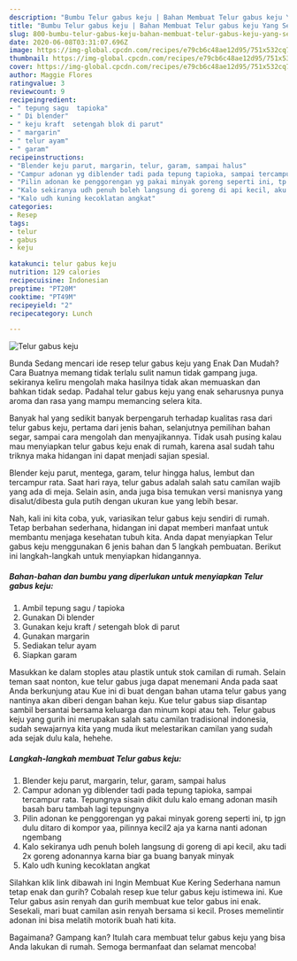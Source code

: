 ```yaml
---
description: "Bumbu Telur gabus keju | Bahan Membuat Telur gabus keju Yang Sempurna"
title: "Bumbu Telur gabus keju | Bahan Membuat Telur gabus keju Yang Sempurna"
slug: 800-bumbu-telur-gabus-keju-bahan-membuat-telur-gabus-keju-yang-sempurna
date: 2020-06-08T03:31:07.696Z
image: https://img-global.cpcdn.com/recipes/e79cb6c48ae12d95/751x532cq70/telur-gabus-keju-foto-resep-utama.jpg
thumbnail: https://img-global.cpcdn.com/recipes/e79cb6c48ae12d95/751x532cq70/telur-gabus-keju-foto-resep-utama.jpg
cover: https://img-global.cpcdn.com/recipes/e79cb6c48ae12d95/751x532cq70/telur-gabus-keju-foto-resep-utama.jpg
author: Maggie Flores
ratingvalue: 3
reviewcount: 9
recipeingredient:
- " tepung sagu  tapioka"
- " Di blender"
- " keju kraft  setengah blok di parut"
- " margarin"
- " telur ayam"
- " garam"
recipeinstructions:
- "Blender keju parut, margarin, telur, garam, sampai halus"
- "Campur adonan yg diblender tadi pada tepung tapioka, sampai tercampur rata. Tepungnya sisain dikit dulu kalo emang adonan masih basah baru tambah lagi tepungnya"
- "Pilin adonan ke penggorengan yg pakai minyak goreng seperti ini, tp jgn dulu ditaro di kompor yaa, pilinnya kecil2 aja ya karna nanti adonan ngembang"
- "Kalo sekiranya udh penuh boleh langsung di goreng di api kecil, aku tadi 2x goreng adonannya karna biar ga buang banyak minyak"
- "Kalo udh kuning kecoklatan angkat"
categories:
- Resep
tags:
- telur
- gabus
- keju

katakunci: telur gabus keju 
nutrition: 129 calories
recipecuisine: Indonesian
preptime: "PT20M"
cooktime: "PT49M"
recipeyield: "2"
recipecategory: Lunch

---
```



![Telur gabus keju](https://img-global.cpcdn.com/recipes/e79cb6c48ae12d95/751x532cq70/telur-gabus-keju-foto-resep-utama.jpg)

Bunda Sedang mencari ide resep telur gabus keju yang Enak Dan Mudah? Cara Buatnya memang tidak terlalu sulit namun tidak gampang juga. sekiranya keliru mengolah maka hasilnya tidak akan memuaskan dan bahkan tidak sedap. Padahal telur gabus keju yang enak seharusnya punya aroma dan rasa yang mampu memancing selera kita.

Banyak hal yang sedikit banyak berpengaruh terhadap kualitas rasa dari telur gabus keju, pertama dari jenis bahan, selanjutnya pemilihan bahan segar, sampai cara mengolah dan menyajikannya. Tidak usah pusing kalau mau menyiapkan telur gabus keju enak di rumah, karena asal sudah tahu triknya maka hidangan ini dapat menjadi sajian spesial.

Blender keju parut, mentega, garam, telur hingga halus, lembut dan tercampur rata. Saat hari raya, telur gabus adalah salah satu camilan wajib yang ada di meja. Selain asin, anda juga bisa temukan versi manisnya yang disalut/dibesta gula putih dengan ukuran kue yang lebih besar.


Nah, kali ini kita coba, yuk, variasikan telur gabus keju sendiri di rumah. Tetap berbahan sederhana, hidangan ini dapat memberi manfaat untuk membantu menjaga kesehatan tubuh kita. Anda dapat menyiapkan Telur gabus keju menggunakan 6 jenis bahan dan 5 langkah pembuatan. Berikut ini langkah-langkah untuk menyiapkan hidangannya.

<!--inarticleads1-->

##### Bahan-bahan dan bumbu yang diperlukan untuk menyiapkan Telur gabus keju:

1. Ambil  tepung sagu / tapioka
1. Gunakan  Di blender
1. Gunakan  keju kraft / setengah blok di parut
1. Gunakan  margarin
1. Sediakan  telur ayam
1. Siapkan  garam


Masukkan ke dalam stoples atau plastik untuk stok camilan di rumah. Selain teman saat nonton, kue telur gabus juga dapat menemani Anda pada saat Anda berkunjung atau Kue ini di buat dengan bahan utama telur gabus yang nantinya akan diberi dengan bahan keju. Kue telur gabus siap disantap sambil bersantai bersama keluarga dan minum kopi atau teh. Telur gabus keju yang gurih ini merupakan salah satu camilan tradisional indonesia, sudah sewajarnya kita yang muda ikut melestarikan camilan yang sudah ada sejak dulu kala, hehehe. 

<!--inarticleads2-->

##### Langkah-langkah membuat Telur gabus keju:

1. Blender keju parut, margarin, telur, garam, sampai halus
1. Campur adonan yg diblender tadi pada tepung tapioka, sampai tercampur rata. Tepungnya sisain dikit dulu kalo emang adonan masih basah baru tambah lagi tepungnya
1. Pilin adonan ke penggorengan yg pakai minyak goreng seperti ini, tp jgn dulu ditaro di kompor yaa, pilinnya kecil2 aja ya karna nanti adonan ngembang
1. Kalo sekiranya udh penuh boleh langsung di goreng di api kecil, aku tadi 2x goreng adonannya karna biar ga buang banyak minyak
1. Kalo udh kuning kecoklatan angkat


Silahkan klik link dibawah ini Ingin Membuat Kue Kering Sederhana namun tetap enak dan gurih? Cobalah resep kue telur gabus keju istimewa ini. Kue Telur gabus asin renyah dan gurih membuat kue telor gabus ini enak. Sesekali, mari buat camilan asin renyah bersama si kecil. Proses memelintir adonan ini bisa melatih motorik buah hati kita. 

Bagaimana? Gampang kan? Itulah cara membuat telur gabus keju yang bisa Anda lakukan di rumah. Semoga bermanfaat dan selamat mencoba!
